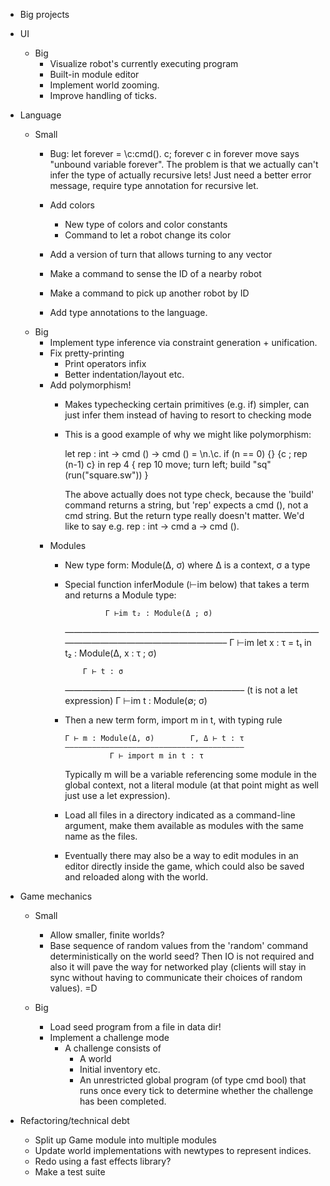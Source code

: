 - Big projects

- UI
    - Big
        - Visualize robot's currently executing program
        - Built-in module editor
        - Implement world zooming.
        - Improve handling of ticks.

- Language
    - Small
        - Bug: let forever = \c:cmd(). c; forever c in forever move
          says "unbound variable forever".  The problem is that we
          actually can't infer the type of actually recursive lets!
          Just need a better error message, require type annotation
          for recursive let.

        - Add colors
            - New type of colors and color constants
            - Command to let a robot change its color
        - Add a version of turn that allows turning to any vector
        - Make a command to sense the ID of a nearby robot
        - Make a command to pick up another robot by ID
        - Add type annotations to the language.
    - Big
        - Implement type inference via constraint generation +
          unification.
        - Fix pretty-printing
            - Print operators infix
            - Better indentation/layout etc.
        - Add polymorphism!
            - Makes typechecking certain primitives (e.g. if) simpler,
              can just infer them instead of having to resort to
              checking mode
            - This is a good example of why we might like
              polymorphism:

              let rep : int -> cmd () -> cmd () =
                \n.\c.
                  if (n == 0)
                    {}
                    {c ; rep (n-1) c}
              in
              rep 4 {
                rep 10 move;
                turn left;
                build "sq" (run("square.sw"))
              }

              The above actually does not type check, because the 'build'
              command returns a string, but 'rep' expects a cmd (),
              not a cmd string.  But the return type really doesn't
              matter. We'd like to say e.g.  rep : int -> cmd a -> cmd ().
        - Modules
            - New type form: Module(Δ, σ) where Δ is a context, σ a type
            - Special function inferModule (⊢im below) that takes a term and returns a
              Module type:

                           Γ ⊢im t₂ : Module(Δ ; σ)
                ———————————————————————————————————————————————–
                Γ ⊢im let x : τ = t₁ in t₂ : Module(Δ, x : τ ; σ)

                      Γ ⊢ t : σ
                ————————————————————–  (t is not a let expression)
                Γ ⊢im t : Module(∅; σ)

            - Then a new term form,  import m in t, with typing rule

                  Γ ⊢ m : Module(Δ, σ)        Γ, Δ ⊢ t : τ
                  ————————————————————————————————————————
                            Γ ⊢ import m in t : τ

              Typically m will be a variable referencing some module in
              the global context, not a literal module (at that point
              might as well just use a let expression).

            - Load all files in a directory indicated as a command-line
              argument, make them available as modules with the same name
              as the files.
            - Eventually there may also be a way to edit modules in an
              editor directly inside the game, which could also be saved
              and reloaded along with the world.

- Game mechanics
    - Small
        - Allow smaller, finite worlds?
        - Base sequence of random values from the 'random' command
          deterministically on the world seed?  Then IO is not required
          and also it will pave the way for networked play (clients
          will stay in sync without having to communicate their
          choices of random values). =D

    - Big
        - Load seed program from a file in data dir!
        - Implement a challenge mode
            - A challenge consists of
                - A world
                - Initial inventory etc.
                - An unrestricted global program (of type cmd bool)
                  that runs once every tick to determine whether the
                  challenge has been completed.

- Refactoring/technical debt
    - Split up Game module into multiple modules
    - Update world implementations with newtypes to represent indices.
    - Redo using a fast effects library?
    - Make a test suite
